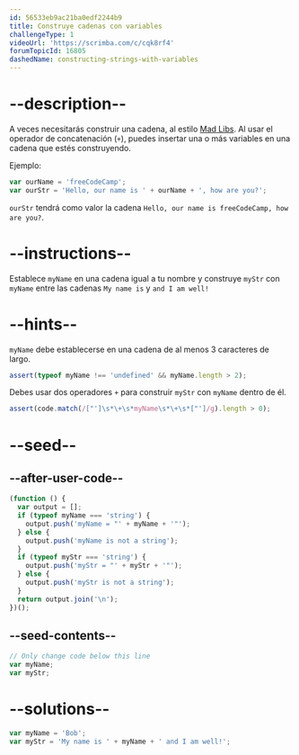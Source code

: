```yaml
---
id: 56533eb9ac21ba0edf2244b9
title: Construye cadenas con variables
challengeType: 1
videoUrl: 'https://scrimba.com/c/cqk8rf4'
forumTopicId: 16805
dashedName: constructing-strings-with-variables
---
```


# --description--

A veces necesitarás construir una cadena, al estilo [Mad Libs](https://en.wikipedia.org/wiki/Mad_Libs). Al usar el operador de concatenación (`+`), puedes insertar una o más variables en una cadena que estés construyendo.

Ejemplo:

```js
var ourName = 'freeCodeCamp';
var ourStr = 'Hello, our name is ' + ourName + ', how are you?';
```

`ourStr` tendrá como valor la cadena `Hello, our name is freeCodeCamp, how are you?`.

# --instructions--

Establece `myName` en una cadena igual a tu nombre y construye `myStr` con `myName` entre las cadenas `My name is` y `and I am well!`

# --hints--

`myName` debe establecerse en una cadena de al menos 3 caracteres de largo.

```js
assert(typeof myName !== 'undefined' && myName.length > 2);
```

Debes usar dos operadores `+` para construir `myStr` con `myName` dentro de él.

```js
assert(code.match(/["']\s*\+\s*myName\s*\+\s*["']/g).length > 0);
```

# --seed--

## --after-user-code--

```js
(function () {
  var output = [];
  if (typeof myName === 'string') {
    output.push('myName = "' + myName + '"');
  } else {
    output.push('myName is not a string');
  }
  if (typeof myStr === 'string') {
    output.push('myStr = "' + myStr + '"');
  } else {
    output.push('myStr is not a string');
  }
  return output.join('\n');
})();
```

## --seed-contents--

```js
// Only change code below this line
var myName;
var myStr;
```

# --solutions--

```js
var myName = 'Bob';
var myStr = 'My name is ' + myName + ' and I am well!';
```
